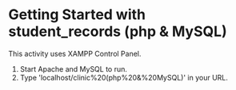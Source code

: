 # Getting Started with student_records (php & MySQL)

This activity uses XAMPP Control Panel.

1. Start Apache and MySQL to run.
2. Type 'localhost/clinic%20(php%20&%20MySQL)' in your URL.


